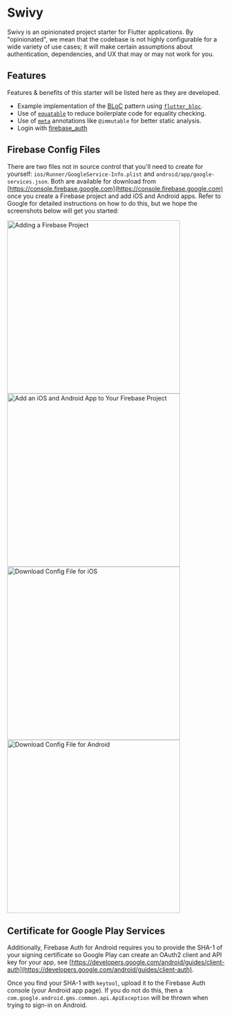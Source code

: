 # Swivy

Swivy is an opinionated project starter for Flutter applications.
By "opinionated", we mean that the codebase is not highly configurable
for a wide variety of use cases; it will make certain assumptions about
authentication, dependencies, and UX that may or may not work for you.

## Features

Features & benefits of this starter will be listed here as they are developed.

* Example implementation of the [BLoC](https://felangel.github.io/bloc/#/whybloc)
  pattern using [`flutter_bloc`](https://pub.dartlang.org/packages/flutter_bloc).
* Use of [`equatable`](https://pub.dartlang.org/packages/equatable) to reduce
  boilerplate code for equality checking.
* Use of [`meta`](https://pub.dartlang.org/packages/meta) annotations like
  `@immutable` for better static analysis.
* Login with [firebase_auth](https://pub.dartlang.org/packages/firebase_auth)

## Firebase Config Files

There are two files not in source control that you'll need to create for
yourself: `ios/Runner/GoogleService-Info.plist` and
`android/app/google-services.json`. Both are available for download from
[https://console.firebase.google.com](https://console.firebase.google.com) once
you create a Firebase project and add iOS and Android apps. Refer to Google
for detailed instructions on how to do this, but we hope the screenshots below
will get you started:

<img src="https://github.com/fielda/swivy/blob/master/screenshots/img1.png?raw=true" width="400" alt="Adding a Firebase Project" />

<img src="https://github.com/fielda/swivy/blob/master/screenshots/img2.png?raw=true" width="400" alt="Add an iOS and Android App to Your Firebase Project" />

<img src="https://github.com/fielda/swivy/blob/master/screenshots/img3.png?raw=true" width="400" alt="Download Config File for iOS" />

<img src="https://github.com/fielda/swivy/blob/master/screenshots/img4.png?raw=true" width="400" alt="Download Config File for Android" />

## Certificate for Google Play Services

Additionally, Firebase Auth for Android requires you to provide the SHA-1 of
your signing certificate so Google Play can create an OAuth2 client and API key
for your app, see
[https://developers.google.com/android/guides/client-auth](https://developers.google.com/android/guides/client-auth).

Once you find your SHA-1 with `keytool`, upload it to the Firebase Auth
console (your Android app page). If you do not do this, then a
`com.google.android.gms.common.api.ApiException` will be thrown when trying
to sign-in on Android.
